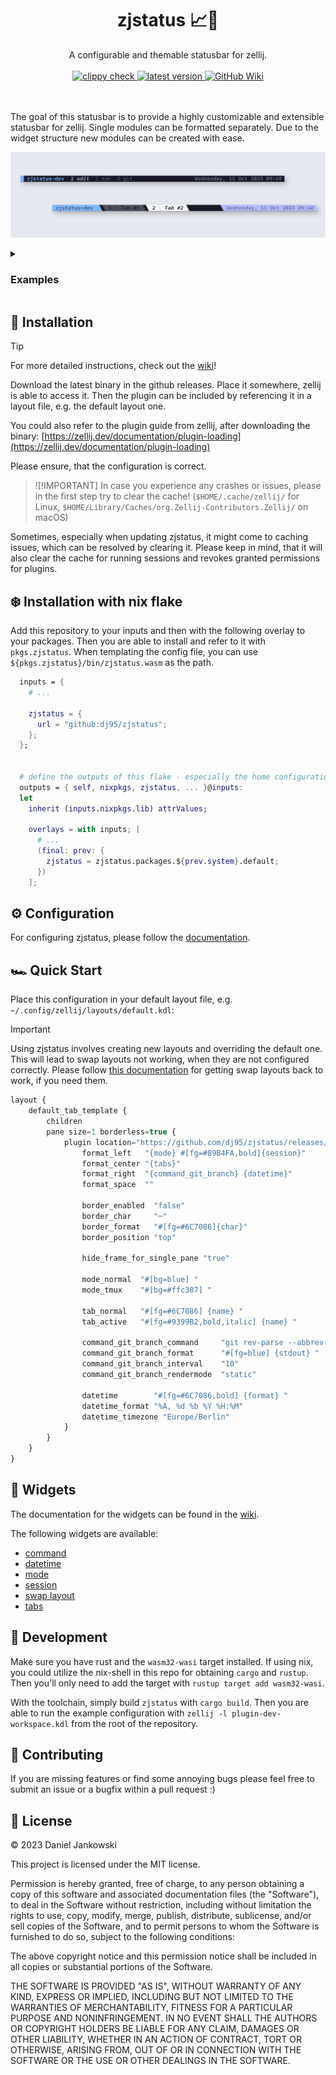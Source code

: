 <h1 align="center">zjstatus 📈🎨</h1>

<p align="center">
  A configurable and themable statusbar for zellij.
  <br><br>
  <a href="https://github.com/dj95/zjstatus/actions/workflows/lint.yml">
    <img alt="clippy check" src="https://github.com/dj95/zjstatus/actions/workflows/lint.yml/badge.svg" />
  </a>
  <a href="https://github.com/dj95/zjstatus/releases">
    <img alt="latest version" src="https://img.shields.io/github/v/tag/dj95/zjstatus.svg?sort=semver" />
  </a>
  <a href="https://github.com/dj95/zjstatus/wiki">
    <img alt="GitHub Wiki" src="https://img.shields.io/badge/documentation-wiki-green">
  </a>

  <br><br>
  The goal of this statusbar is to provide a highly customizable and extensible statusbar for zellij. Single
  modules can be formatted separately. Due to the widget structure new modules can be created with ease.
</p>

![Screenshot of the statusbar](./assets/demo.png)

<details>
<summary><h3>Examples</h3></summary>
<b><a href="./examples/tmux.kdl">tmux style</a></b>
<img src="./examples/tmux.png" alt="tmux style bar" />
<br>
<b><a href="./examples/simple.kdl">simple style</a></b>
<img src="./examples/simple.png" alt="simple style bar" />
<br>
<b><a href="./examples/slanted.kdl">slanted style</a></b>
<img src="./examples/slanted.png" alt="slanted style bar" />
<br>
<b><a href="./examples/swap-layouts.kdl">example for swapping layouts with zjstatus</a></b>
<img src="./examples/swap-layouts.png" alt="example for swapping layouts with zjstatus" />
<br>
<b><a href="./examples/compact.kdl">compact style (thanks to @segaja)</a></b>
<img src="./examples/compact.png" alt="compact style bar" />
<br>
<b><a href="./examples/conky.kdl">conky status (thanks to @benzwt)</a></b>
<a href="./examples/conky.conf">conky.conf</a>
<img src="./examples/conky.png" alt="conky status" />
<br>
<b>Demo GIF</b>
<img src="./assets/demo.gif" alt="Demo GIF of zellij with zjstatus" />
</details>

## 🚀 Installation

> [!TIP]
> For more detailed instructions, check out the [wiki](https://github.com/dj95/zjstatus/wiki/1-%E2%80%90-Installation)!

Download the latest binary in the github releases. Place it somewhere, zellij is able to access it. Then the
plugin can be included by referencing it in a layout file, e.g. the default layout one.

You could also refer to the plugin guide from zellij, after downloading the binary: [https://zellij.dev/documentation/plugin-loading](https://zellij.dev/documentation/plugin-loading)

Please ensure, that the configuration is correct.

> ![!IMPORTANT]
> In case you experience any crashes or issues, please in the first step try to clear the cache! (`$HOME/.cache/zellij/` for Linux, `$HOME/Library/Caches/org.Zellij-Contributors.Zellij/` on macOS)

Sometimes, especially when updating zjstatus, it might come to caching issues, which can be resolved by clearing it. Please keep in
mind, that it will also clear the cache for running sessions and revokes granted permissions for plugins.

## ❄️ Installation with nix flake

Add this repository to your inputs and then with the following overlay to your packages.
Then you are able to install and refer to it with `pkgs.zjstatus`. When templating the
config file, you can use `${pkgs.zjstatus}/bin/zjstatus.wasm` as the path.

```nix
  inputs = {
    # ...

    zjstatus = {
      url = "github:dj95/zjstatus";
    };
  };


  # define the outputs of this flake - especially the home configurations
  outputs = { self, nixpkgs, zjstatus, ... }@inputs:
  let
    inherit (inputs.nixpkgs.lib) attrValues;

    overlays = with inputs; [
      # ...
      (final: prev: {
        zjstatus = zjstatus.packages.${prev.system}.default;
      })
    ];
```

## ⚙️ Configuration

For configuring zjstatus, please follow the [documentation](https://github.com/dj95/zjstatus/wiki/2-%E2%80%90-Configuration).

## 🏎️ Quick Start

Place this configuration in your default layout file, e.g. `~/.config/zellij/layouts/default.kdl`:

> [!IMPORTANT]
> Using zjstatus involves creating new layouts and overriding the default one. This will lead to swap layouts not working, when they are not configured correctly. Please follow [this documentation](https://github.com/dj95/zjstatus/wiki/2-%E2%80%90-Configuration#swap-layouts) for getting swap layouts back to work, if you need them.

```javascript
layout {
    default_tab_template {
        children
        pane size=1 borderless=true {
            plugin location="https://github.com/dj95/zjstatus/releases/latest/download/zjstatus.wasm" {
                format_left   "{mode} #[fg=#89B4FA,bold]{session}"
                format_center "{tabs}"
                format_right  "{command_git_branch} {datetime}"
                format_space  ""

                border_enabled  "false"
                border_char     "─"
                border_format   "#[fg=#6C7086]{char}"
                border_position "top"

                hide_frame_for_single_pane "true"

                mode_normal  "#[bg=blue] "
                mode_tmux    "#[bg=#ffc387] "

                tab_normal   "#[fg=#6C7086] {name} "
                tab_active   "#[fg=#9399B2,bold,italic] {name} "

                command_git_branch_command     "git rev-parse --abbrev-ref HEAD"
                command_git_branch_format      "#[fg=blue] {stdout} "
                command_git_branch_interval    "10"
                command_git_branch_rendermode  "static"

                datetime        "#[fg=#6C7086,bold] {format} "
                datetime_format "%A, %d %b %Y %H:%M"
                datetime_timezone "Europe/Berlin"
            }
        }
    }
}
```

## 🧱 Widgets

The documentation for the widgets can be found in the [wiki](https://github.com/dj95/zjstatus/wiki/3-%E2%80%90-Widgets).

The following widgets are available:

- [command](https://github.com/dj95/zjstatus/wiki/3-%E2%80%90-Widgets#command)
- [datetime](https://github.com/dj95/zjstatus/wiki/3-%E2%80%90-Widgets#datetime)
- [mode](https://github.com/dj95/zjstatus/wiki/3-%E2%80%90-Widgets#mode)
- [session](https://github.com/dj95/zjstatus/wiki/3-%E2%80%90-Widgets#session)
- [swap layout](https://github.com/dj95/zjstatus/wiki/3-%E2%80%90-Widgets#swap-layout)
- [tabs](https://github.com/dj95/zjstatus/wiki/3-%E2%80%90-Widgets#tabs)

## 🚧 Development

Make sure you have rust and the `wasm32-wasi` target installed. If using nix, you could utilize the nix-shell
in this repo for obtaining `cargo` and `rustup`. Then you'll only need to add the target with
`rustup target add wasm32-wasi`.

With the toolchain, simply build `zjstatus` with `cargo build`. Then you are able to run the example configuration
with `zellij -l plugin-dev-workspace.kdl` from the root of the repository.

## 🤝 Contributing

If you are missing features or find some annoying bugs please feel free to submit an issue or a bugfix within a pull request :)

## 📝 License

© 2023 Daniel Jankowski

This project is licensed under the MIT license.

Permission is hereby granted, free of charge, to any person obtaining a copy
of this software and associated documentation files (the "Software"), to deal
in the Software without restriction, including without limitation the rights
to use, copy, modify, merge, publish, distribute, sublicense, and/or sell
copies of the Software, and to permit persons to whom the Software is
furnished to do so, subject to the following conditions:

The above copyright notice and this permission notice shall be included in all
copies or substantial portions of the Software.

THE SOFTWARE IS PROVIDED "AS IS", WITHOUT WARRANTY OF ANY KIND, EXPRESS OR
IMPLIED, INCLUDING BUT NOT LIMITED TO THE WARRANTIES OF MERCHANTABILITY,
FITNESS FOR A PARTICULAR PURPOSE AND NONINFRINGEMENT. IN NO EVENT SHALL THE
AUTHORS OR COPYRIGHT HOLDERS BE LIABLE FOR ANY CLAIM, DAMAGES OR OTHER
LIABILITY, WHETHER IN AN ACTION OF CONTRACT, TORT OR OTHERWISE, ARISING FROM,
OUT OF OR IN CONNECTION WITH THE SOFTWARE OR THE USE OR OTHER DEALINGS IN THE
SOFTWARE.

